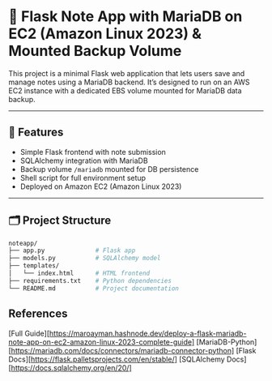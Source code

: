 # 📝 Flask Note App with MariaDB on EC2 (Amazon Linux 2023) & Mounted Backup Volume

This project is a minimal Flask web application that lets users save and manage notes using a MariaDB backend. It’s designed to run on an AWS EC2 instance with a dedicated EBS volume mounted for MariaDB data backup.

---

## 🔧 Features

- Simple Flask frontend with note submission
- SQLAlchemy integration with MariaDB
- Backup volume `/mariadb` mounted for DB persistence
- Shell script for full environment setup
- Deployed on Amazon EC2 (Amazon Linux 2023)

---

## 🗂️ Project Structure

```bash
noteapp/
├── app.py              # Flask app
├── models.py           # SQLAlchemy model
├── templates/
│   └── index.html      # HTML frontend
├── requirements.txt    # Python dependencies
└── README.md           # Project documentation
```

## References
[Full Guide][https://maroayman.hashnode.dev/deploy-a-flask-mariadb-note-app-on-ec2-amazon-linux-2023-complete-guide]
[MariaDB-Python][https://mariadb.com/docs/connectors/mariadb-connector-python]
[Flask Docs][https://flask.palletsprojects.com/en/stable/]
[SQLAlchemy Docs][https://docs.sqlalchemy.org/en/20/]
